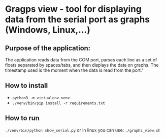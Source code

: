 # Gragps view - tool for displaying data from the serial port as graphs (Windows, Linux,...)

## Purpose of the application:

The application reads data from the COM port, parses each line as a set of floats separated by spaces/tabs, 
and then displays the data on graphs.
The timestamp used is the moment when the data is read from the port."

## How to install
* `python3 -m virtualenv venv`
* `./venv/bin/pip install -r requirements.txt`

## How to run

`./venv/bin/python show_serial.py`
or in linux you can use: `./graphs_view.sh`
